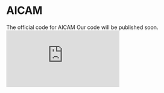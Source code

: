 # AICAM
The official code for AICAM
Our code will be published soon.
![image](https://github.com/diaodiao317/AICAM/blob/main/可视化.pdf)
